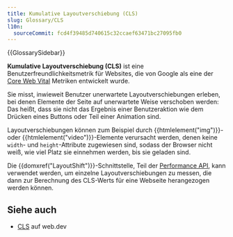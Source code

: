 ```yaml
---
title: Kumulative Layoutverschiebung (CLS)
slug: Glossary/CLS
l10n:
  sourceCommit: fcd4f39485d740615c32ccaef63471bc27095fb0
---
```


{{GlossarySidebar}}

**Kumulative Layoutverschiebung (CLS)** ist eine Benutzerfreundlichkeitsmetrik für Websites, die von Google als eine der [Core Web Vital](https://web.dev/explore/learn-core-web-vitals) Metriken entwickelt wurde.

Sie misst, inwieweit Benutzer unerwartete Layoutverschiebungen erleben, bei denen Elemente der Seite auf unerwartete Weise verschoben werden: Das heißt, dass sie nicht das Ergebnis einer Benutzeraktion wie dem Drücken eines Buttons oder Teil einer Animation sind.

Layoutverschiebungen können zum Beispiel durch {{htmlelement("img")}}- oder {{htmlelement("video")}}-Elemente verursacht werden, denen keine `width`- und `height`-Attribute zugewiesen sind, sodass der Browser nicht weiß, wie viel Platz sie einnehmen werden, bis sie geladen sind.

Die {{domxref("LayoutShift")}}-Schnittstelle, Teil der [Performance API](/de/docs/Web/API/Performance_API), kann verwendet werden, um einzelne Layoutverschiebungen zu messen, die dann zur Berechnung des CLS-Werts für eine Webseite herangezogen werden können.

## Siehe auch

- [CLS](https://web.dev/articles/cls) auf web.dev
